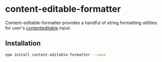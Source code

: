 # content-editable-formatter

Content-editable-formatter provides a handful of string formatting utilities for user's [contenteditable](https://developer.mozilla.org/en-US/docs/Web/HTML/Global_attributes/contenteditable) input.

## Installation

```bash
npm install content-editable-formatter --save
```
